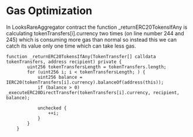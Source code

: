 # Gas Optimization

In LooksRareAggregator contract the function _returnERC20TokensIfAny is calculating tokenTransfers[i].currency two times (on line number 244 and 245) which is consuming more gas than normal so instead this we can catch its value only one time which can take less gas.

```
function _returnERC20TokensIfAny(TokenTransfer[] calldata tokenTransfers, address recipient) private {
        uint256 tokenTransfersLength = tokenTransfers.length;
        for (uint256 i; i < tokenTransfersLength; ) {
            uint256 balance = IERC20(tokenTransfers[i].currency).balanceOf(address(this));
            if (balance > 0) _executeERC20DirectTransfer(tokenTransfers[i].currency, recipient, balance);

            unchecked {
                ++i;
            }
        }
    }
```

